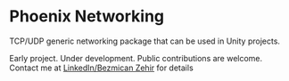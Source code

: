 # Phoenix Networking

TCP/UDP generic networking package that can be used in Unity projects.

Early project. Under development. Public contributions are welcome. Contact me at [LinkedIn/Bezmican Zehir](https://www.linkedin.com/in/bezmicanzehir/) for details
